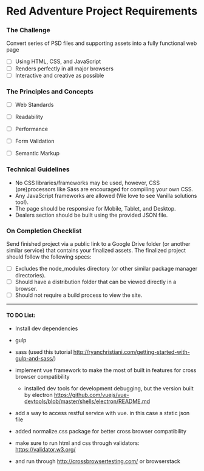 # Red Adventure Project Requirements

### The Challenge
Convert series of PSD files and supporting assets into a fully functional web page
- [ ] Using HTML, CSS, and JavaScript
- [ ] Renders perfectly in all major browsers
- [ ] Interactive and creative as possible

### The Principles and Concepts
- [ ] Web Standards
- [ ] Readability
- [ ] Performance
- [ ] Form Validation
- [ ] Semantic Markup

 
### Technical Guidelines
  * No CSS libraries/frameworks may be used, however, CSS (pre)processors like Sass are encouraged for compiling your own CSS.
  * Any JavaScript frameworks are allowed (We love to see Vanilla solutions too!).
  * The page should be responsive for Mobile, Tablet, and Desktop.
  * Dealers section should be built using the provided JSON file.

### On Completion Checklist
Send finished project via a public link to a Google Drive folder (or another similar service) that contains your finalized assets. The finalized project should follow the following specs:
- [ ] Excludes the node_modules directory (or other similar package manager directories).
- [ ] Should have a distribution folder that can be viewed directly in a browser.
- [ ] Should not require a build process to view the site.

-----------
#### TO DO List:
* Install dev dependencies
* gulp
* sass (used this tutorial http://ryanchristiani.com/getting-started-with-gulp-and-sass/)
* implement vue framework to make the most of built in features for cross browser compatibility

  - installed dev tools for development debugging, but the version built by electron https://github.com/vuejs/vue-devtools/blob/master/shells/electron/README.md
* add a way to access restful service with vue. in this case a static json file

* added normalize.css package for better cross browser compatibility
* make sure to run html and css through validators: https://validator.w3.org/
* and run through http://crossbrowsertesting.com/ or browserstack